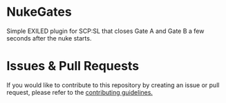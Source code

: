 # NukeGates
 Simple EXILED plugin for SCP:SL that closes Gate A and Gate B a few seconds after the nuke starts.

# Issues & Pull Requests
 If you would like to contribute to this repository by creating an issue or pull request, please refer to the [contributing guidelines.](https://lambdagaming.github.io/contributing.html)

